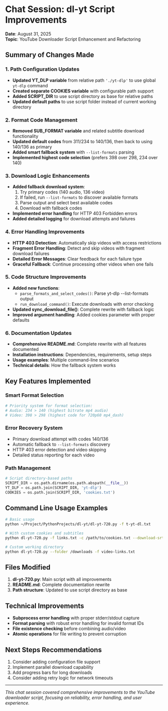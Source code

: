 # Chat Session: dl-yt Script Improvements
**Date**: August 31, 2025  
**Topic**: YouTube Downloader Script Enhancement and Refactoring

## Summary of Changes Made

### 1. Path Configuration Updates
- **Updated YT_DLP variable** from relative path `'./yt-dlp'` to use global `yt-dlp` command
- **Created separate COOKIES variable** with configurable path support
- **Added SCRIPT_DIR** to use script directory as base for relative paths
- **Updated default paths** to use script folder instead of current working directory

### 2. Format Code Management
- **Removed SUB_FORMAT variable** and related subtitle download functionality
- **Updated default codes** from 311/234 to 140/136, then back to using 140/136 as primary
- **Added smart fallback system** with `--list-formats` parsing
- **Implemented highest code selection** (prefers 398 over 298, 234 over 140)

### 3. Download Logic Enhancements
- **Added fallback download system**:
  1. Try primary codes (140 audio, 136 video)
  2. If failed, run `--list-formats` to discover available formats
  3. Parse output and select best available codes
  4. Download with fallback codes
- **Implemented error handling** for HTTP 403 Forbidden errors
- **Added detailed logging** for download attempts and failures

### 4. Error Handling Improvements
- **HTTP 403 Detection**: Automatically skip videos with access restrictions
- **Fragment Error Handling**: Detect and skip videos with fragment download failures
- **Detailed Error Messages**: Clear feedback for each failure type
- **Graceful Fallback**: Continue processing other videos when one fails

### 5. Code Structure Improvements
- **Added new functions**:
  - `parse_formats_and_select_codes()`: Parse yt-dlp --list-formats output
  - `run_download_command()`: Execute downloads with error checking
- **Updated sync_download_file()**: Complete rewrite with fallback logic
- **Improved argument handling**: Added cookies parameter with proper defaults

### 6. Documentation Updates
- **Comprehensive README.md**: Complete rewrite with all features documented
- **Installation instructions**: Dependencies, requirements, setup steps
- **Usage examples**: Multiple command-line scenarios
- **Technical details**: How the fallback system works

## Key Features Implemented

### Smart Format Selection
```python
# Priority system for format selection:
# Audio: 234 > 140 (highest bitrate mp4 audio)
# Video: 398 > 298 (highest code for 720p60 mp4_dash)
```

### Error Recovery System
- Primary download attempt with codes 140/136
- Automatic fallback to `--list-formats` discovery
- HTTP 403 error detection and video skipping
- Detailed status reporting for each video

### Path Management
```python
# Script directory-based paths
SCRIPT_DIR = os.path.dirname(os.path.abspath(__file__))
YT_DLP = os.path.join(SCRIPT_DIR, 'yt-dlp')
COOKIES = os.path.join(SCRIPT_DIR, 'cookies.txt')
```

## Command Line Usage Examples

```bash
# Basic usage
python ~/Project/PythonProjects/dl-yt/dl-yt-720.py -f t-yt-dl.txt

# With custom cookies and subtitles
python dl-yt-720.py -f links.txt -c /path/to/cookies.txt --download-srt

# Custom working directory
python dl-yt-720.py --folder /downloads -f video-links.txt
```

## Files Modified
1. **dl-yt-720.py**: Main script with all improvements
2. **README.md**: Complete documentation rewrite
3. **Path structure**: Updated to use script directory as base

## Technical Improvements
- **Subprocess error handling** with proper stderr/stdout capture
- **Format parsing** with robust error handling for invalid format IDs
- **File existence checking** before combining audio/video
- **Atomic operations** for file writing to prevent corruption

## Next Steps Recommendations
1. Consider adding configuration file support
2. Implement parallel download capability
3. Add progress bars for long downloads
4. Consider adding retry logic for network timeouts

---
*This chat session covered comprehensive improvements to the YouTube downloader script, focusing on reliability, error handling, and user experience.*